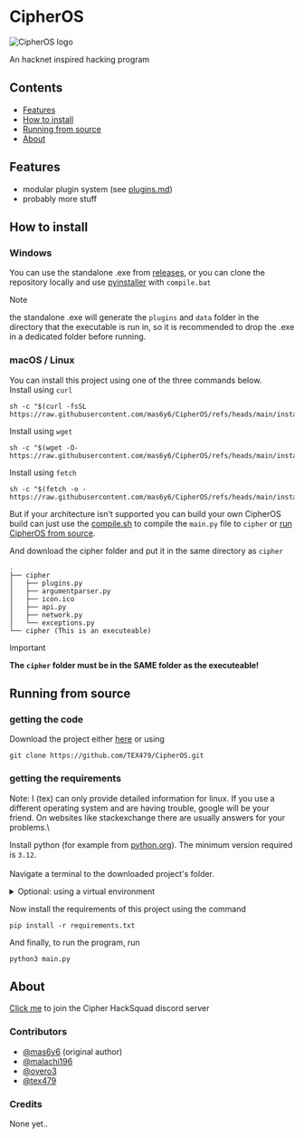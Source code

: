 # CipherOS

<picture>
  <source media="(prefers-color-scheme: dark)" srcset="logos/banner.png">
  <source media="(prefers-color-scheme: light)" srcset="logos/banner_black.png">
  <img alt="CipherOS logo" src="https://user-images.githubusercontent.com/25423296/163456779-a8556205-d0a5-45e2-ac17-42d089e3c3f8.png">
</picture>


An hacknet inspired hacking program

## Contents
- [Features](#features)
- [How to install](#how-to-install)
- [Running from source](#running-from-source)
- [About](#about)

## Features
- modular plugin system (see [plugins.md](plugins.md))
- probably more stuff

## How to install

### Windows
You can use the standalone .exe from [releases](https://github.com/mas6y6/CipherOS/releases), or you can clone the repository locally and use [pyinstaller](https://pyinstaller.org/en/stable/) with `compile.bat`

> [!NOTE]
> the standalone .exe will generate the `plugins` and `data` folder in the directory that the executable is run in, so it is recommended to drop the .exe in a dedicated folder before running.

### macOS / Linux
You can install this project using one of the three commands below.\
Install using `curl`
```shell
sh -c "$(curl -fsSL https://raw.githubusercontent.com/mas6y6/CipherOS/refs/heads/main/installer.sh)"
```
Install using `wget`
```shell
sh -c "$(wget -O- https://raw.githubusercontent.com/mas6y6/CipherOS/refs/heads/main/installer.sh)"
```
Install using `fetch`
```shell
sh -c "$(fetch -o - https://raw.githubusercontent.com/mas6y6/CipherOS/refs/heads/main/installer.sh)"
```

But if your architecture isn't supported you can build your own CipherOS build can just use the [compile.sh](compile.sh) to compile the `main.py` file to `cipher` or [run CipherOS from source](#running-from-source).

And download the cipher folder and put it in the same directory as `cipher`
```tree
.
├── cipher
│   ├── plugins.py
│   ├── argumentparser.py
│   ├── icon.ico
│   ├── api.py
│   ├── network.py
│   └── exceptions.py
└── cipher (This is an executeable)
```
> [!IMPORTANT]
> **The `cipher` folder must be in the SAME folder as the executeable!**

## Running from source
### getting the code
Download the project either [here](https://github.com/TEX479/CipherOS/archive/refs/heads/main.zip) or using
```shell
git clone https://github.com/TEX479/CipherOS.git
```
### getting the requirements
Note: I (tex) can only provide detailed information for linux. If you use a different operating system and are having trouble, google will be your friend. On websites like stackexchange there are usually answers for your problems.\

Install python (for example from [python.org](python.org)). The minimum version required is `3.12`.\
\
Navigate a terminal to the downloaded project's folder.
<details>
<summary>Optional: using a virtual environment</summary>

I recommend to use a [virtual environment](https://docs.python.org/3/library/venv.html) for installing the required packages. To do this, run
```shell
python3 -m pip install venv
python3 -m venv venv
source venv/bin/activate
```
If you do this, you'll have to run `source venv/bin/activate` every time you want to run the program, but you are not risking to break any system-required libraries or requirements for other projects.
</details>

Now install the requirements of this project using the command
```shell
pip install -r requirements.txt
```
And finally, to run the program, run
```shell
python3 main.py
```

## About
[Click me](https://discord.gg/4HJrhKhWgj) to join the Cipher HackSquad discord server

### Contributors
+ [@mas6y6](https://github.com/mas6y6) (original author)
+ [@malachi196](https://github.com/malachi196)
+ [@overo3](https://github.com/Overo3)
+ [@tex479](https://github.com/TEX479)

### Credits
None yet..
